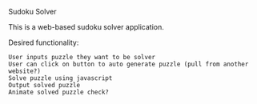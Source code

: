 Sudoku Solver

This is a web-based sudoku solver application. 

Desired functionality:

	User inputs puzzle they want to be solver
	User can click on button to auto generate puzzle (pull from another website?)
	Solve puzzle using javascript
	Output solved puzzle
	Animate solved puzzle check?

	